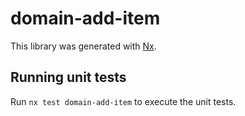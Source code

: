 # domain-add-item

This library was generated with [Nx](https://nx.dev).

## Running unit tests

Run `nx test domain-add-item` to execute the unit tests.

